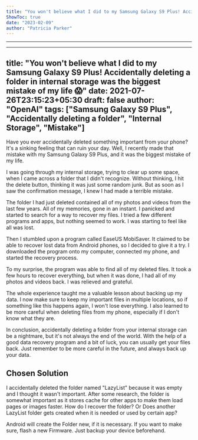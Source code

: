 ```yaml
---
title: "You won't believe what I did to my Samsung Galaxy S9 Plus! Accidentally deleting a folder in internal storage was the biggest mistake of my life 😱"
ShowToc: true 
date: "2023-02-09"
author: "Patricia Parker"
---
```

*****
---
title: "You won't believe what I did to my Samsung Galaxy S9 Plus! Accidentally deleting a folder in internal storage was the biggest mistake of my life 😱"
date: 2021-07-26T23:15:23+05:30
draft: false
author: "OpenAI"
tags: ["Samsung Galaxy S9 Plus", "Accidentally deleting a folder", "Internal Storage", "Mistake"]
---

Have you ever accidentally deleted something important from your phone? It's a sinking feeling that can ruin your day. Well, I recently made that mistake with my Samsung Galaxy S9 Plus, and it was the biggest mistake of my life.

I was going through my internal storage, trying to clear up some space, when I came across a folder that I didn't recognize. Without thinking, I hit the delete button, thinking it was just some random junk. But as soon as I saw the confirmation message, I knew I had made a terrible mistake.

The folder I had just deleted contained all of my photos and videos from the last few years. All of my memories, gone in an instant. I panicked and started to search for a way to recover my files. I tried a few different programs and apps, but nothing seemed to work. I was starting to feel like all was lost.

Then I stumbled upon a program called EaseUS MobiSaver. It claimed to be able to recover lost data from Android phones, so I decided to give it a try. I downloaded the program onto my computer, connected my phone, and started the recovery process.

To my surprise, the program was able to find all of my deleted files. It took a few hours to recover everything, but when it was done, I had all of my photos and videos back. I was relieved and grateful.

The whole experience taught me a valuable lesson about backing up my data. I now make sure to keep my important files in multiple locations, so if something like this happens again, I won't lose everything. I also learned to be more careful when deleting files from my phone, especially if I don't know what they are.

In conclusion, accidentally deleting a folder from your internal storage can be a nightmare, but it's not always the end of the world. With the help of a good data recovery program and a bit of luck, you can usually get your files back. Just remember to be more careful in the future, and always back up your data.


## Chosen Solution
 I accidentally deleted the folder named "LazyList" because it was empty and I thought it wasn't important. After some research, the folder is somewhat important as it stores cache for other apps to make them load pages or images faster.
How do I recover the folder?
Or
Does another LazyList folder gets created when it is needed or used by certain app?

 Android will create the Folder new, if it is necessary. If you want to make sure, flash a new Firmware. Just backup your device beforehand.




